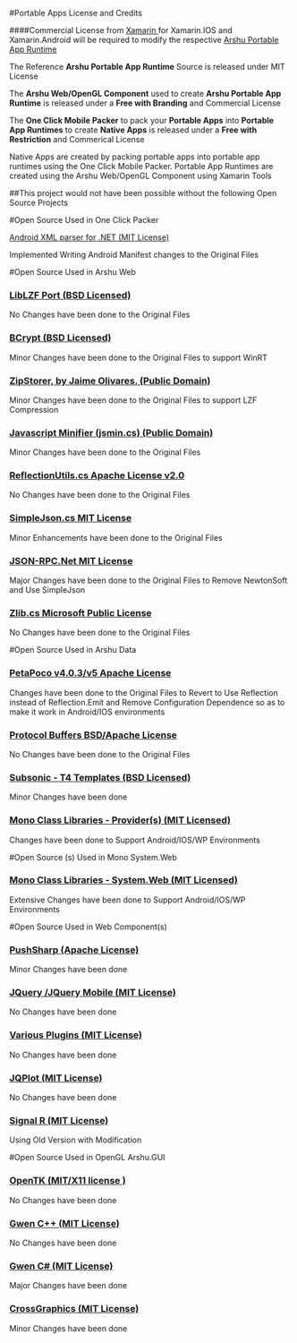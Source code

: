 <!-- PageTitle=Credits and License -->
<html>
<head>
    <title>Credits and License</title>
    <style type="text/css">
        li 
        {
            list-style-type:none;
        }
    </style>
    <script type="text/javascript">
        function toggleDisplay(showHideElmId) {
            var showHideElm = document.getElementById(showHideElmId);
            if (showHideElm) {
                if ((showHideElm.style.display.trim() === 'block')
                    || (showHideElm.style.display.trim().length == 0)) {
                    showHideElm.style.display = 'none';
                }
                else if (showHideElm) {
                    showHideElm.style.display = 'block';
                }
            }
        }
    </script>
</head>
<body>

#Portable Apps License and Credits

####Commercial License from <span><a href="http://xamarin.com/">Xamarin  </a></span>for Xamarin.IOS and Xamarin.Android will be required to modify the respective <span><a href="http://htmltoapp.com/">Arshu Portable App Runtime</a></span></li>

The Reference <b>Arshu Portable App Runtime</b> Source is released under MIT License

The <b>Arshu Web/OpenGL Component</b> used to create <b>Arshu Portable App Runtime</b> is released under a <b>Free with Branding</b> and Commercial License

The <b>One Click Mobile Packer</b> to pack your <b>Portable Apps</b> into <b>Portable App Runtimes</b> to create <b>Native Apps</b> is released under a <b>Free with Restriction</b> and Commerical License</span>

Native Apps are created by packing portable apps into portable app runtimes using the One Click Mobile Packer. Portable App Runtimes are created using the Arshu Web/OpenGL Component using Xamarin Tools

##This project would not have been possible without the following Open Source Projects

#Open Source Used in One Click Packer

<a href="javascript:void(0);" onclick="javascript:toggleDisplay('AndroidXml');">Android XML parser for .NET (MIT License)</a>

Implemented Writing Android Manifest changes to the Original Files</span>

<div id="AndroidXml" style="display: none;">

Copyright (c) 2012 Markus Jarderot

<br />
The MIT License (MIT)

<br />
Permission is hereby granted, free of charge, to any person obtaining a copy of this software and associated documentation files (the "Software"), to deal in the Software without restriction, including without limitation the rights to use, copy, modify, merge, publish, distribute, sublicense, and/or sell copies of the Software, and to permit persons to whom the Software is furnished to do so, subject to the following conditions:

<br />
The above copyright notice and this permission notice shall be included in all copies or substantial portions of the Software.

<br />
THE SOFTWARE IS PROVIDED "AS IS", WITHOUT WARRANTY OF ANY KIND, EXPRESS OR IMPLIED, INCLUDING BUT NOT LIMITED TO THE WARRANTIES OF MERCHANTABILITY, FITNESS FOR A PARTICULAR PURPOSE AND NONINFRINGEMENT. IN NO EVENT SHALL THE AUTHORS OR COPYRIGHT HOLDERS BE LIABLE FOR ANY CLAIM, DAMAGES OR OTHER LIABILITY, WHETHER IN AN ACTION OF CONTRACT, TORT OR OTHERWISE, ARISING FROM, OUT OF OR IN CONNECTION WITH THE SOFTWARE OR THE USE OR OTHER DEALINGS IN THE SOFTWARE.

</div>

#Open Source Used in Arshu Web

<h3><a href="javascript:void(0);" onclick="javascript:toggleDisplay('LibLZF');">LibLZF Port (BSD Licensed)</a></h3>

No Changes have been done to the Original Files
<div id="LibLZF" style="display: none;">
                      
Improved version to C# LibLZF Port:
<br />
Copyright (c) 2010 Roman Atachiants
kelindar@gmail.com
<br />
<br />
Original CLZF Port:
<br />
Copyright (c) 2005 Oren J. Maurice
<br />
oymaurice@hazorea.org.il
Original LibLZF Library & Algorithm:
<br />
Copyright (c) 2000-2008 Marc Alexander Lehmann
<br />
schmorp@schmorp.de

<br />
Redistribution and use in source and binary forms, with or without modification, are permitted provided that the following conditions are met:
<br />
1.  Redistributions of source code must retain the above copyright notice, this list of conditions and the following disclaimer.
<br />
2.  Redistributions in binary form must reproduce the above copyright notice, this list of conditions and the following disclaimer in the documentation and/or other materials provided with the distribution.
<br />
3.  The name of the author may not be used to endorse or promote products derived from this software without specific prior written permission.
<br />
THIS SOFTWARE IS PROVIDED BY THE AUTHOR ``AS IS'' AND ANY EXPRESS OR IMPLIED WARRANTIES, INCLUDING, BUT NOT LIMITED TO, THE IMPLIED WARRANTIES OF MERCHANTABILITY AND FITNESS FOR A PARTICULAR PURPOSE ARE DISCLAIMED.  IN NO EVENT SHALL THE AUTHOR BE LIABLE FOR ANY DIRECT, INDIRECT, INCIDENTAL, SPECIAL, EXEMPLARY, OR CONSEQUENTIAL DAMAGES (INCLUDING, BUT NOT LIMITED TO, PROCUREMENT OF SUBSTITUTE GOODS OR SERVICES; LOSS OF USE, DATA, OR PROFITS; OR BUSINESS INTERRUPTION) HOWEVER CAUSED AND ON ANY THEORY OF LIABILITY, WHETHER IN CONTRACT, STRICT LIABILITY, OR TORT (INCLUDING NEGLIGENCE OR OTHERWISE) ARISING IN ANY WAY OUT OF THE USE OF THIS SOFTWARE, EVEN IF ADVISED OF THE POSSIBILITY OF SUCH DAMAGE.
<br />
Alternatively, the contents of this file may be used under the terms of the GNU General Public License version 2 (the "GPL"), in which case the provisions of the GPL are applicable instead of the above. If you wish to allow the use of your version of this file only under the terms of the GPL and not to allow others to use your version of this file under the BSD license, indicate your decision by deleting the provisions above and replace them with the notice and other provisions required by the GPL. If you do not delete the provisions above, a recipient may use your version of this file under either the BSD or the GPL.

</div>

<h3><a href="javascript:void(0);" onclick="javascript:toggleDisplay('bcrypt');">BCrypt (BSD Licensed)</a></h3>

Minor Changes have been done to the Original Files to support WinRT

<div id="bcrypt" style="display: none;">

<br />
BCrypt.net is an implementation of OpenBSD's Blowfish-based password hashing code, described in "A Future-Adaptable Password Scheme" by Niels Provos and David Mazières. It is a direct port of jBCrypt by Damien Miller, and is thus released under the same BSD-style license

</div>
                    
<h3><a href="javascript:void(0);" onclick="javascript:toggleDisplay('ZipStorer');">ZipStorer, by Jaime Olivares. (Public Domain)</a></h3>

Minor Changes have been done to the Original Files to support LZF Compression

<div id="ZipStorer" style="display: none;">

The code/library supplied is totally free for either personal or commercial use, with no warranties.

<br />
Please use the "Powered by ZipStorer" logo (below) wherever is possible, pointing to this site Website: <span><a href="zipstorer.codeplex.com">zipstorer.codeplex.com</a></span><span><a href="http://www.codeproject.com/KB/recipes/ZipStorer.aspx">http://www.codeproject.com/KB/recipes/ZipStorer.aspx</a></span>Version: 2.35 (March 14, 2010)
<img alt="Powered By ZipStored" src="PoweredByZipStorer.png" />

</div>
                           
<h3><a href="javascript:void(0);" onclick="javascript:toggleDisplay('jsmin');">Javascript Minifier (jsmin.cs) (Public Domain)</a></h3>

Minor Changes have been done to the Original Files

<div id="jsmin" style="display: none;">

Originally written in 'C', this code has been converted to the C# language. The author's copyright message is reproduced below. All modifications from the original to C# are placed in the public domain.
<br />
jsmin.c  2007-05-22
<br />
Copyright (c) 2002 Douglas Crockford  (<span><a href="www.crockford.com">www.crockford.com</a></span>)

<br />
Permission is hereby granted, free of charge, to any person obtaining a copy of this software and associated documentation files (the "Software"), to deal in the Software without restriction, including without limitation the rights to use, copy, modify, merge, publish, distribute, sublicense, and/or sell copies of the Software, and to permit persons to whom the Software is furnished to do so, subject to the following conditions:

<br />
The above copyright notice and this permission notice shall be included in all copies or substantial portions of the Software.

<br />
The Software shall be used for Good, not Evil.

<br />
THE SOFTWARE IS PROVIDED "AS IS", WITHOUT WARRANTY OF ANY KIND, EXPRESS OR IMPLIED, INCLUDING BUT NOT LIMITED TO THE WARRANTIES OF MERCHANTABILITY, FITNESS FOR A PARTICULAR PURPOSE AND NONINFRINGEMENT. IN NO EVENT SHALL THE AUTHORS OR COPYRIGHT HOLDERS BE LIABLE FOR ANY CLAIM, DAMAGES OR OTHER LIABILITY, WHETHER IN AN ACTION OF CONTRACT, TORT OR OTHERWISE, ARISING FROM, OUT OF OR IN CONNECTION WITH THE SOFTWARE OR THE USE OR OTHER DEALINGS IN THE SOFTWARE.

<br />
Modified by Sridharan Srinivasan
<br />
Reduced the use of Global Variables
<br />
Additional Methods for Minifying Files/Minifying Byte Arrays
<br />
Skip Stripping for /*! ....@*/, /*@cc_on@*/ /*@end@*/

</div>

<h3><a href="javascript:void(0);" onclick="javascript:toggleDisplay('ReflectionUtils');">ReflectionUtils.cs Apache License v2.0</a></h3>

No Changes have been done to the Original Files

<div id="ReflectionUtils" style="display: none;">

Copyright (c) 2011, The Outercurve Foundation. 

<br />
Licensed under the Apache License, Version 2.0 (the "License"); you may not use this file except in compliance with the License. You may obtain a copy of the License at <span><a href="http://www.apache.org/licenses/LICENSE-2.0">http://www.apache.org/licenses/LICENSE-2.0</a></span>

<br />
Unless required by applicable law or agreed to in writing, software distributed under the License is distributed on an "AS IS" BASIS, WITHOUT WARRANTIES OR CONDITIONS OF ANY KIND, either express or implied. See the License for the specific language governing permissions and limitations under the License. 

<br />

<span><a href="https://github.com/facebook-csharp-sdk/ReflectionUtils">author: Prabir Shrestha (prabir.me)</a></span>

</div>

<h3><a href="javascript:void(0);" onclick="javascript:toggleDisplay('simpleJson');">SimpleJson.cs MIT License</a></h3>
                   
Minor Enhancements have been done to the Original Files</span>

<div id="simpleJson" style="display: none;">

<br />
Copyright (c) 2011, The Outercurve Foundation.

<br />
Licensed under the MIT License (the "License"); you may not use this file except in compliance with the License. You may obtain a copy of the License at <span><a href="http://www.opensource.org/licenses/mit-license.php">http://www.opensource.org/licenses/mit-license.php</a></span>

<br />
Unless required by applicable law or agreed to in writing, software distributed under the License is distributed on an "AS IS" BASIS, WITHOUT WARRANTIES OR CONDITIONS OF ANY KIND, either express or implied. See the License for the specific language governing permissions and limitations under the License.

<br />
author :  <span><a href="https://github.com/facebook-csharp-sdk/simple-json">Nathan Totten (ntotten.com), Jim Zimmerman (jimzimmerman.com) and Prabir Shrestha (prabir.me)</a></span>
                           
</div>

<h3><a href="javascript:void(0);" onclick="javascript:toggleDisplay('JSONRPC');">JSON-RPC.Net MIT License</a></h3>

Major Changes have been done to the Original Files to Remove NewtonSoft and Use SimpleJson</span>
                    
<div id="JSONRPC" style="display: none;">
<br />
<span><a href="http://jsonrpc2.codeplex.com">http://jsonrpc2.codeplex.com</a></span>
<br />
The MIT License (MIT)
<br />
    Copyright (c) 2011 Austin W Harris
<br />
Permission is hereby granted, free of charge, to any person obtaining a copy of this software and associated documentation files (the "Software"), to deal in the Software without restriction, including without limitation the rights to use, copy, modify, merge, publish, distribute, sublicense, and/or sell copies of the Software, and to permit persons to whom the Software is furnished to do so, subject to the following conditions:
<br />
The above copyright notice and this permission notice shall be included in all copies or substantial portions of the Software.
<br />
THE SOFTWARE IS PROVIDED "AS IS", WITHOUT WARRANTY OF ANY KIND, EXPRESS OR IMPLIED, INCLUDING BUT NOT LIMITED TO THE WARRANTIES OF MERCHANTABILITY, FITNESS FOR A PARTICULAR PURPOSE AND NONINFRINGEMENT. IN NO EVENT SHALL THE AUTHORS OR COPYRIGHT HOLDERS BE LIABLE FOR ANY CLAIM, DAMAGES OR OTHER LIABILITY, WHETHER IN AN ACTION OF CONTRACT, TORT OR OTHERWISE, ARISING FROM, OUT OF OR IN CONNECTION WITH THE SOFTWARE OR THE USE OR OTHER DEALINGS IN THE SOFTWARE.

</div>

<h3><a href="javascript:void(0);" onclick="javascript:toggleDisplay('Zlib');">Zlib.cs Microsoft Public License</a></h3>

No Changes have been done to the Original Files</span>

<div id="Zlib" style="display: none;">

Copyright (c) 2009-2011 Dino Chiesa and Microsoft Corporation.All rights reserved.
<br />
This code module is part of DotNetZip, a zipfile class library.
<br />
This code is licensed under the Microsoft Public License. See the file License.txt for the license details. More info on: http://dotnetzip.codeplex.com
<br />
This module defines classes for ZLIB compression and decompression. This code is derived from the jzlib implementation of zlib, but significantly modified.  The object model is not the same, and many of the behaviors are new or different.  Nonetheless, in keeping with the license for jzlib, the copyright to that code is included below.
<br />
The following notice applies to jzlib: Copyright (c) 2000,2001,2002,2003 ymnk, JCraft,Inc. All rights reserved.
<br />
Redistribution and use in source and binary forms, with or without modification, are permitted provided that the following conditions are met:
<br />
1. Redistributions of source code must retain the above copyright notice, this list of conditions and the following disclaimer.
<br />
2. Redistributions in binary form must reproduce the above copyright notice, this list of conditions and the following disclaimer in the documentation and/or other materials provided with the distribution.
<br />
3. The names of the authors may not be used to endorse or promote products derived from this software without specific prior written permission.
<br />
THIS SOFTWARE IS PROVIDED ``AS IS'' AND ANY EXPRESSED OR IMPLIED WARRANTIES, INCLUDING, BUT NOT LIMITED TO, THE IMPLIED WARRANTIES OF MERCHANTABILITY AND FITNESS FOR A PARTICULAR PURPOSE ARE DISCLAIMED. IN NO EVENT SHALL JCRAFT, INC. OR ANY CONTRIBUTORS TO THIS SOFTWARE BE LIABLE FOR ANY DIRECT, INDIRECT, INCIDENTAL, SPECIAL, EXEMPLARY, OR CONSEQUENTIAL DAMAGES (INCLUDING, BUT NOT LIMITED TO, PROCUREMENT OF SUBSTITUTE GOODS OR SERVICES; LOSS OF USE, DATA, OR PROFITS; OR BUSINESS INTERRUPTION) HOWEVER CAUSED AND ON ANY THEORY OF LIABILITY, WHETHER IN CONTRACT, STRICT LIABILITY, OR TORT (INCLUDING NEGLIGENCE OR OTHERWISE) ARISING IN ANY WAY OUT OF THE USE OF THIS SOFTWARE, EVEN IF ADVISED OF THE POSSIBILITY OF SUCH DAMAGE.
<br />
jzlib is based on zlib-1.1.3. The following notice applies to zlib:
<br />
Copyright (C) 1995-2004 Jean-loup Gailly and Mark Adler
<br />
The ZLIB software is provided 'as-is', without any express or implied warranty.  In no event will the authors be held liable for any damages arising from the use of this software.
<br />
Permission is granted to anyone to use this software for any purpose, including commercial applications, and to alter it and redistribute it freely, subject to the following restrictions:
<br />
1. The origin of this software must not be misrepresented; you must not claim that you wrote the original software. If you use this software in a product, an acknowledgment in the product documentation would be appreciated but is not required.
<br />
2. Altered source versions must be plainly marked as such, and must not be misrepresented as being the original software.
<br />
3. This notice may not be removed or altered from any source distribution.
<br />
Jean-loup Gailly jloup@gzip.org
Mark Adler madler@alumni.caltech.edu

</div>
                            
#Open Source Used in Arshu Data

<h3><a href="javascript:void(0);" onclick="javascript:toggleDisplay('PetaPoco');">PetaPoco v4.0.3/v5 Apache License</a></h3>

Changes have been done to the Original Files to Revert to Use Reflection instead of Reflection.Emit and Remove Configuration Dependence so as to make it work in Android/IOS environments

<div id="PetaPoco" style="display: none;">

<br />
PetaPoco v4.0.3/v5 - A Tiny ORMish thing for your POCO's.

<br />
Copyright © 2011 Topten Software.  All Rights Reserved.

<br />
Apache License 2.0 - http://www.toptensoftware.com/petapoco/license

<br />
Special thanks to Rob Conery (@robconery) for original inspiration (ie:Massive) and for use of Subsonic's T4 templates, Rob Sullivan (@DataChomp) for hard core DBA advice  and Adam Schroder (@schotime) for lots of suggestions, improvements and Oracle support

<br />
Modification Copyright © 2011 Arshu Consultancy.  All Rights Reserved. Modification to Remove System.Configuration Dependency to run on MonoDroid/MonoTouch. Modification to Remove System.Reflection.Emit for running on MonoTouch, Modification to Remove Dependency on ProviderFactories.

</div>

<h3><a href="javascript:void(0);" onclick="javascript:toggleDisplay('Protocol');">Protocol Buffers BSD/Apache License</a></h3>

No Changes have been done to the Original Files
<div id="Protocol" style="display: none;">

<br />
The core Protocol Buffers technology is provided courtesy of Google. At the time of writing, this is released under the BSD license. Full details can be found here: <span><a href="http://code.google.com/p/protobuf/">http://code.google.com/p/protobuf/</a></span>

<br />
This .NET implementation is Copyright 2008 Marc Gravell

<br />
Licensed under the Apache License, Version 2.0 (the "License");   you may not use this file except in compliance with the License.   
You may obtain a copy of the License at <span><a href="http://www.apache.org/licenses/LICENSE-2.0">http://www.apache.org/licenses/LICENSE-2.0</a></span>

<br />
Unless required by applicable law or agreed to in writing, software distributed under the License is distributed on an "AS IS" BASIS, WITHOUT WARRANTIES OR CONDITIONS OF ANY KIND, either express or implied. See the License for the specific language governing permissions and limitations under the License.

</div>

<h3><a href="javascript:void(0);" onclick="javascript:toggleDisplay('subsonic');">Subsonic - T4 Templates (BSD Licensed)</a></h3>

Minor Changes have been done
<div id="subsonic" style="display: none;">
<br />
The <span><a href="http://subsonicproject.com">SubSonic</a></span> T4 Templates are Used
<br />
The contents of this file are subject to the New BSD License (the "License"); you may not use this file except in compliance with the License. You may obtain a copy of the License at <span><a href="http://www.opensource.org/licenses/bsd-license.php">http://www.opensource.org/licenses/bsd-license.php</a></span>
<br />
Software distributed under the License is distributed on an "AS IS" basis, WITHOUT WARRANTY OF ANY KIND, either express or implied. See the License for the specific language governing rights and limitations under the License.

</div>

<h3><a href="javascript:void(0);" onclick="javascript:toggleDisplay('monoprovider');">Mono Class Libraries - Provider(s) (MIT Licensed)</a></h3>

Changes have been done to Support Android/IOS/WP Environments

<div id="monoprovider" style="display: none;">

<br />
The <span><a href="http://www.mono-project.com/FAQ:_Licensing">class libraries</a></span> developed by the Mono team are licensed under the MIT X11 terms 

</div>

#Open Source (s) Used in Mono System.Web

<h3>
<a href="javascript:void(0);" onclick="javascript:toggleDisplay('mono');">Mono Class Libraries - System.Web (MIT Licensed)</a>
</h3>
Extensive Changes have been done to Support Android/IOS/WP Environments
<div id="mono" style="display: none;">

<br />
The <span><a href="http://www.mono-project.com/FAQ:_Licensing">class libraries</a></span> developed by the Mono team are licensed under the MIT X11 terms 

</div>

#Open Source Used in Web Component(s)

<h3><a href="javascript:void(0);" onclick="javascript:toggleDisplay('pushsharp');">PushSharp (Apache License)</a></h3>

Minor Changes have been done

<div id="pushsharp" style="display: none;">

<br />
The <span><a href="https://github.com/Redth/PushSharp.git">Push Sharp</a></span>is distributed under the Apache license.

<br />
Apache PushSharp Copyright 2012 The Apache Software Foundation

<br />
This product includes software developed at The Apache Software Foundation (http://www.apache.org/).

</div>

<h3><a href="javascript:void(0);" onclick="javascript:toggleDisplay('jquery');">JQuery /JQuery Mobile (MIT License)</a></h3>
No Changes have been done

<div id="jquery" style="display: none;">
<br />

The <span><a href="http://jquery.org/license/">JQuery/JQuery Mobile </a></span>is distributed under the permissive MIT license.

</div>


<h3><a href="javascript:void(0);" onclick="javascript:toggleDisplay('jqueryplugin');">Various Plugins (MIT License)</a></h3>

No Changes have been done
<div id="jqueryplugin" style="display: none;">

<br />
The Plugins Used are distributed under the permissive MIT license.

</div>


<h3><a href="javascript:void(0);" onclick="javascript:toggleDisplay('jqplot');">JQPlot (MIT License)</a></h3>
No Changes have been done
<div id="jqplot" style="display: none;">
<br />
The JQPlot Library Used are distributed under the permissive MIT license.
<br />
Copyright © 2009-2011 Chris Leonello

<br />
Permission is hereby granted, free of charge, to any person obtaining a copy of this software and associated documentation files (the “Software”), to deal in the Software without restriction, including without limitation the rights to use, copy, modify, merge, publish, distribute, sublicense, and/or sell copies of the Software, and to permit persons to whom the Software is furnished to do so, subject to the following conditions:

<br />
The above copyright notice and this permission notice shall be included in all copies or substantial portions of the Software.

<br />
THE SOFTWARE IS PROVIDED “AS IS”, WITHOUT WARRANTY OF ANY KIND, EXPRESS OR IMPLIED, INCLUDING BUT NOT LIMITED TO THE WARRANTIES OF MERCHANTABILITY, FITNESS FOR A PARTICULAR PURPOSE AND NONINFRINGEMENT.  IN NO EVENT SHALL THE AUTHORS OR COPYRIGHT HOLDERS BE LIABLE FOR ANY CLAIM, DAMAGES OR OTHER LIABILITY, WHETHER IN AN ACTION OF CONTRACT, TORT OR OTHERWISE, ARISING FROM, OUT OF OR IN CONNECTION WITH THE SOFTWARE OR THE USE OR OTHER DEALINGS IN THE SOFTWARE.

</div>

<h3><a href="javascript:void(0);" onclick="javascript:toggleDisplay('signalr');">Signal R (MIT License)</a></h3>

Using Old Version with Modification

<div id="signalr" style="display: none;">

<br />
>Copyright (c) 2011 David Fowler & Damian Edwards
<br />

<a href="https://github.com/SignalR/SignalR">Github Link</a>
<br />
Permission is hereby granted, free of charge, to any person obtaining a copy of this software and associated documentation files (the "Software"), to deal in the Software without restriction, including without limitation the rights to use, copy, modify, merge, publish, distribute, sublicense, and/or sell copies of the Software, and to permit persons to whom the Software is furnished to do so, subject to the following conditions:

<br />
The above copyright notice and this permission notice shall be included in all copies or substantial portions of the Software.

<br />
THE SOFTWARE IS PROVIDED "AS IS", WITHOUT WARRANTY OF ANY KIND, EXPRESS OR IMPLIED, INCLUDING BUT NOT LIMITED TO THE WARRANTIES OF MERCHANTABILITY, FITNESS FOR A PARTICULAR PURPOSE AND NONINFRINGEMENT. IN NO EVENT SHALL THE AUTHORS OR COPYRIGHT HOLDERS BE LIABLE FOR ANY CLAIM, DAMAGES OR OTHER LIABILITY, WHETHER IN AN ACTION OF CONTRACT, TORT OR OTHERWISE, ARISING FROM, OUT OF OR IN CONNECTION WITH THE SOFTWARE OR THE USE OR OTHER DEALINGS IN THE SOFTWARE.

</div>


#Open Source Used in OpenGL Arshu.GUI

<h3><a href="javascript:void(0);" onclick="javascript:toggleDisplay('opentk');">OpenTK (MIT/X11 license )</a></h3>

No Changes have been done
<div id="opentk" style="display: none;">

The <span> <a href="http://www.opentk.com/">Open Toolkit </a></span>is distributed under the permissive MIT/X11 license and is absolutely free.

</div>

<h3><a href="javascript:void(0);" onclick="javascript:toggleDisplay('gwen');">Gwen C++ (MIT License)</a></h3>
No Changes have been done

<div id="gwen" style="display: none;">

Copyright (c) Garry Newman garrynewman@gmail.com
<br />

<a href="http://code.google.com/p/gwen/">Gwen C++ Project Site</a>

</div>

<h3><a href="javascript:void(0);" onclick="javascript:toggleDisplay('gwendotnet');">Gwen C# (MIT License)</a></h3>

Major Changes have been done
<div id="gwendotnet" style="display: none;">

Copyright (c) <a href="http://omeg.pl/blog/">omeg</a>
<br />
<a href="http://code.google.com/p/gwen-dotnet/">Gwen DotNet Project Site</a>

</div>

<h3><a href="javascript:void(0);" onclick="javascript:toggleDisplay('crossgraphics');">CrossGraphics (MIT License)</a></h3>
Minor Changes have been done

<div id="crossgraphics" style="display: none;">

The code is copyright Frank A. Krueger and is released under the MIT license.
<br />
<a href="https://github.com/praeclarum/CrossGraphics">CrossGraphics GitHub Link</a>

</div>           

</body>
</html>
